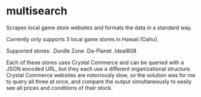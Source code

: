 # multisearch
Scrapes local game store websites and formats the data in a standard way.

Currently only supports 3 local game stores in Hawaii (Oahu).

Supported stores:
.Durdle Zone
.Da-Planet
.Ideal808
  
Each of these stores uses Crystal Commerce and can be queried with a JSON encoded URL, but they each use a different organizational structure. Crystal Commerce websites are notoriously slow, so the solution was for me to query all three at once, and compare the output simultaneously to easily see all prices and conditions of their stock.
